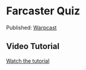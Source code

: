 # Farcaster Quiz
Published: [Warpcast](https://warpcast.com/xbornid/0x15ac3481)

## Video Tutorial

[Watch the tutorial](https://youtu.be/NP8OsE--aAk?si=iXdL_dxx_wCdND2Q)
